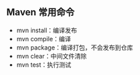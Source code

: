 <!--
 * @Author: Gmsoft - WeiHong Ran
 * @Date: 2019-09-23 21:55:21
 * @LastEditors: Gmsoft - WeiHong Ran
 * @LastEditTime: 2019-09-23 21:58:47
 * @Description: Nothing
 -->
## Maven 常用命令

- mvn install：编译发布
- mvn compile：编译
- mvn package：编译打包，不会发布到仓库
- mvn clear：中间文件清除
- mvn test：执行测试